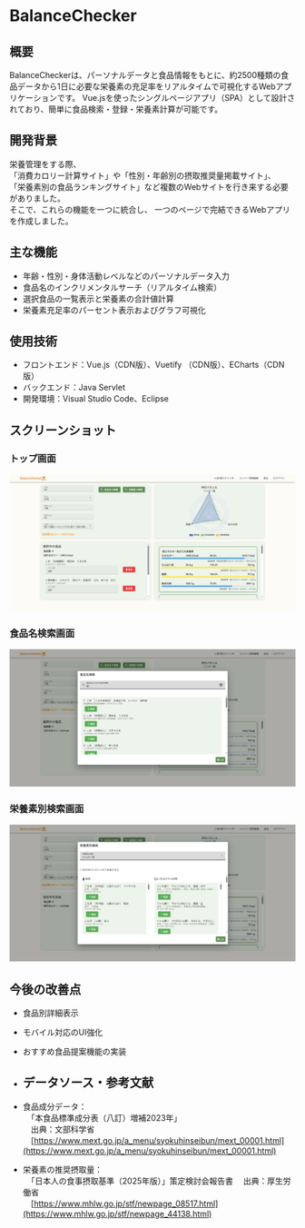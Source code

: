 # BalanceChecker

## 概要
BalanceCheckerは、パーソナルデータと食品情報をもとに、約2500種類の食品データから1日に必要な栄養素の充足率をリアルタイムで可視化するWebアプリケーションです。
Vue.jsを使ったシングルページアプリ（SPA）として設計されており、簡単に食品検索・登録・栄養素計算が可能です。

## 開発背景
栄養管理をする際、  
「消費カロリー計算サイト」や「性別・年齢別の摂取推奨量掲載サイト」、  
「栄養素別の食品ランキングサイト」など複数のWebサイトを行き来する必要がありました。  
そこで、これらの機能を一つに統合し、  一つのページで完結できるWebアプリを作成しました。


## 主な機能
- 年齢・性別・身体活動レベルなどのパーソナルデータ入力  
- 食品名のインクリメンタルサーチ（リアルタイム検索）  
- 選択食品の一覧表示と栄養素の合計値計算  
- 栄養素充足率のパーセント表示およびグラフ可視化

## 使用技術
- フロントエンド：Vue.js（CDN版）、Vuetify （CDN版）、ECharts（CDN版）
- バックエンド：Java Servlet
- 開発環境：Visual Studio Code、Eclipse

## スクリーンショット
### トップ画面  
![トップ画面](./screenshots/top.PNG)

### 食品名検索画面  
![食品名検索画面](./screenshots/search1.PNG)

### 栄養素別検索画面  
![栄養素別検索画面](./screenshots/search2.PNG)

## 今後の改善点
- 食品別詳細表示
- モバイル対応のUI強化  
- おすすめ食品提案機能の実装

- ## データソース・参考文献
- 食品成分データ：  
　「本食品標準成分表（八訂）増補2023年」  
　出典：文部科学省
　[https://www.mext.go.jp/a_menu/syokuhinseibun/mext_00001.html](https://www.mext.go.jp/a_menu/syokuhinseibun/mext_00001.html)

- 栄養素の推奨摂取量：  
　「日本人の食事摂取基準（2025年版）」策定検討会報告書
　出典：厚生労働省  
　[https://www.mhlw.go.jp/stf/newpage_08517.html](https://www.mhlw.go.jp/stf/newpage_44138.html)
